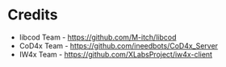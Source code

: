 # Credits
  - libcod Team - https://github.com/M-itch/libcod
  - CoD4x Team - https://github.com/ineedbots/CoD4x_Server
  - IW4x Team - https://github.com/XLabsProject/iw4x-client
